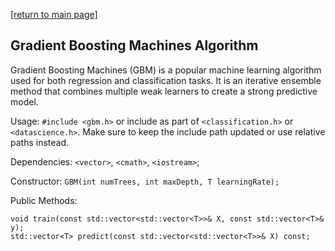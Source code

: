 [[return to main page]](../../../README.md)
## Gradient Boosting Machines Algorithm
Gradient Boosting Machines (GBM) is a popular machine learning algorithm used for both regression and classification tasks. It is an iterative ensemble method that combines multiple weak learners to create a strong predictive model.

Usage: `#include <gbm.h>` or include as part of `<classification.h>` or `<datascience.h>`.
Make sure to keep the include path updated or use relative paths instead.

Dependencies: `<vector>`, `<cmath>`, `<iostream>`;

Constructor: `GBM(int numTrees, int maxDepth, T learningRate);`

Public Methods:
```
void train(const std::vector<std::vector<T>>& X, const std::vector<T>& y);
std::vector<T> predict(const std::vector<std::vector<T>>& X) const;
```
